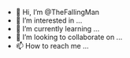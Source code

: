 - 👋 Hi, I’m @TheFallingMan
- 👀 I’m interested in ...
- 🌱 I’m currently learning ...
- 💞️ I’m looking to collaborate on ...
- 📫 How to reach me ...

<!---
TheFallingMan/TheFallingMan is a ✨ special ✨ repository because its `README.md` (this file) appears on your GitHub profile.
You can click the Preview link to take a look at your changes.
--->
